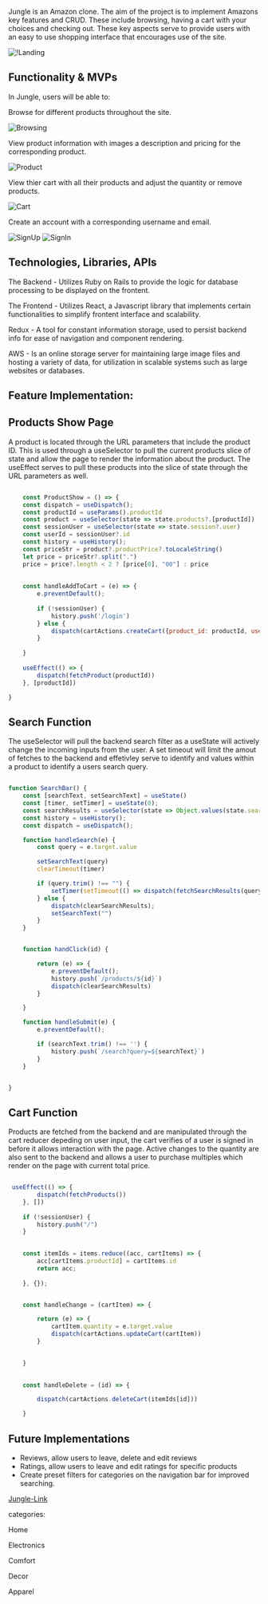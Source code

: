 Jungle is an Amazon clone. The aim of the project is to implement Amazons key features and CRUD. These include browsing, having a cart with your choices and checking out. These key aspects serve to provide users with an easy to use shopping interface that encourages use of the site.


![!Landing](readme-imgs/landing-page.png)


Functionality & MVPs
---------


In Jungle, users will be able to:

 Browse for different products throughout the site.
    
![Browsing](readme-imgs/browsing.png)


 View product information with images a description and pricing for the
 corresponding product.

![Product](readme-imgs/product.png)


 View thier cart with all their products and adjust the quantity or remove products.

![Cart](readme-imgs/cart.png)


 Create an account with a corresponding username and email.

![SignUp](readme-imgs/signup.png)
![SignIn](readme-imgs/signin.png)


Technologies, Libraries, APIs
-----------

The Backend - Utilizes Ruby on Rails to provide the logic for database processing to be displayed on the frontent.

The Frontend - Utilizes React, a Javascript library that implements certain functionalities to simplify frontent interface and scalability.

Redux - A tool for constant information storage, used to persist backend info for ease of navigation and component rendering.

AWS - Is an online storage server for maintaining large image files and hosting a variety of data, for utilization in scalable systems such as large websites or databases.


Feature Implementation:
---------

Products Show Page
-----

A product is located through the URL parameters that include the product ID. This is used through a useSelector to pull the current products slice of state and allow the page to render the information about the product. The useEffect serves to pull these products into the slice of state through the URL parameters as well.

``` js

    const ProductShow = () => {
    const dispatch = useDispatch();
    const productId = useParams().productId
    const product = useSelector(state => state.products?.[productId])
    const sessionUser = useSelector(state => state.session?.user)
    const userId = sessionUser?.id
    const history = useHistory();
    const priceStr = product?.productPrice?.toLocaleString()
    let price = priceStr?.split(".")
    price = price?.length < 2 ? [price[0], "00"] : price
    
    
    const handleAddToCart = (e) => {
        e.preventDefault();
        
        if (!sessionUser) {
            history.push('/login')
        } else {
            dispatch(cartActions.createCart({product_id: productId, user_id: userId, quantity: quantity}))
        }
        
    }
    
    useEffect(() => {
        dispatch(fetchProduct(productId))
    }, [productId]) 

}
```

Search Function 
-----

The useSelector will pull the backend search filter as a useState will actively change the incoming inputs from the user. A set timeout will limit the amout of fetches to the backend and effetivley serve to identify and values within a product to identify a users search query. 

``` js

function SearchBar() {
    const [searchText, setSearchText] = useState()
    const [timer, setTimer] = useState(0);
    const searchResults = useSelector(state => Object.values(state.search))
    const history = useHistory();
    const dispatch = useDispatch();

    function handleSearch(e) {
        const query = e.target.value

        setSearchText(query)
        clearTimeout(timer)

        if (query.trim() !== "") {
            setTimer(setTimeout(() => dispatch(fetchSearchResults(query)), 300));
        } else {
            dispatch(clearSearchResults);
            setSearchText("")
        }
    }


    function handClick(id) {

        return (e) => {
            e.preventDefault();
            history.push(`/products/${id}`)
            dispatch(clearSearchResults)
        }

    }

    function handleSubmit(e) {
        e.preventDefault();

        if (searchText.trim() !== '') {
            history.push(`/search?query=${searchText}`)
        }
    }


}

```

Cart Function 
-----

Products are fetched from the backend and are manipulated through the cart reducer depeding on user input, the cart verifies of a user is signed in before it allows interaction with the page. Active changes to the quantity are also sent to the backend and allows a user to purchase multiples which render on the page with current total price.

``` js

 useEffect(() => {
        dispatch(fetchProducts())
    }, [])
    
    if (!sessionUser) {
        history.push("/")
    }

    
    const itemIds = items.reduce((acc, cartItems) => {
        acc[cartItems.productId] = cartItems.id
        return acc;
        
    }, {});


    const handleChange = (cartItem) => {

        return (e) => {
            cartItem.quantity = e.target.value
            dispatch(cartActions.updateCart(cartItem))
        }

        
    }

    
    const handleDelete = (id) => {

        dispatch(cartActions.deleteCart(itemIds[id]))

    }


```

Future Implementations 
----

* Reviews, allow users to leave, delete and edit reviews
* Ratings, allow users to leave and edit ratings for specific products 
* Create preset filters for categories on the navigation bar for improved searching.


[Jungle-Link](jungle-2627.onrender.com/)







categories: 

Home

Electronics

Comfort 

Decor

Apparel